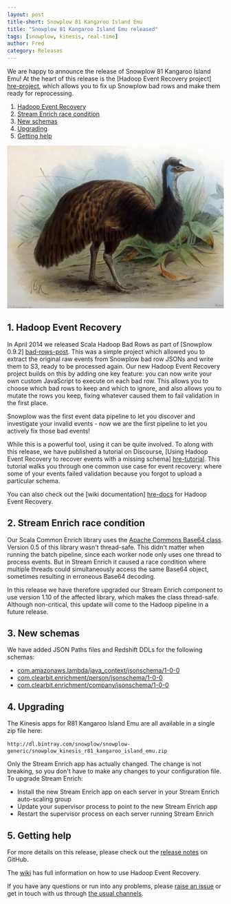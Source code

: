 ```yaml
---
layout: post
title-short: Snowplow 81 Kangaroo Island Emu
title: "Snowplow 81 Kangaroo Island Emu released"
tags: [snowplow, kinesis, real-time]
author: Fred
category: Releases
---
```


We are happy to announce the release of Snowplow 81 Kangaroo Island Emu! At the heart of this release is the [Hadoop Event Recovery project] [hre-project], which allows you to fix up Snowplow bad rows and make them ready for reprocessing.

1. [Hadoop Event Recovery](/blog/2016/06/16/snowplow-r81-kangaroo-island-emu-released#her)
2. [Stream Enrich race condition](/blog/2016/06/16/snowplow-r81-kangaroo-island-emu-released#race)
3. [New schemas](/blog/2016/06/16/snowplow-r81-kangaroo-island-emu-released#schemas)
4. [Upgrading](/blog/2016/06/16/snowplow-r81-kangaroo-island-emu-released#upgrading)
5. [Getting help](/blog/2016/06/16/snowplow-r81-kangaroo-island-emu-released#help)

![kangaroo-island-emu][kangaroo-island-emu]

<!--more-->

<h2 id="her">1. Hadoop Event Recovery</h2>

In April 2014 we released Scala Hadoop Bad Rows as part of [Snowplow 0.9.2] [bad-rows-post]. This was a simple project which allowed you to extract the original raw events from Snowplow bad row JSONs and write them to S3, ready to be processed again. Our new Hadoop Event Recovery project builds on this by adding one key feature: you can now write your own custom JavaScript to execute on each bad row. This allows you to choose which bad rows to keep and which to ignore, and also allows you to mutate the rows you keep, fixing whatever caused them to fail validation in the first place.

Snowplow was the first event data pipeline to let you discover and investigate your invalid events - now we are the first pipeline to let you actively fix those bad events!

While this is a powerful tool, using it can be quite involved. To along with this release, we have published a  tutorial on Discourse, [Using Hadoop Event Recovery to recover events with a missing schema] [hre-tutorial]. This tutorial walks you through one common use case for event recovery: where some of your events failed validation because you forgot to upload a particular schema.

You can also check out the [wiki documentation] [hre-docs] for Hadoop Event Recovery.

<h2 id="race">2. Stream Enrich race condition</h2>

Our Scala Common Enrich library uses the [Apache Commons Base64 class][base64]. Version 0.5 of this library wasn't thread-safe. This didn't matter when running the batch pipeline, since each worker node only uses one thread to process events. But in Stream Enrich it caused a race condition where multiple threads could simultaneously access the same Base64 object, sometimes resulting in erroneous Base64 decoding.

In this release we have therefore upgraded our Stream Enrich component to use version 1.10 of the affected library, which makes the class thread-safe. Although non-critical, this update will come to the Hadoop pipeline in a future release.

<h2 id="schemas">3. New schemas</h2>

We have added JSON Paths files and Redshift DDLs for the following schemas:

* [com.amazonaws.lambda/java_context/jsonschema/1-0-0](https://github.com/snowplow/iglu-central/blob/master/schemas/com.amazon.aws.lambda/java_context/jsonschema/1-0-0)
* [com.clearbit.enrichment/person/jsonschema/1-0-0](https://github.com/snowplow/iglu-central/blob/master/schemas/com.clearbit.enrichment/person/jsonschema/1-0-0)
* [com.clearbit.enrichment/company/jsonschema/1-0-0](https://github.com/snowplow/iglu-central/blob/master/schemas/com.clearbit.enrichment/company/jsonschema/1-0-0)

<h2 id="upgrading">4. Upgrading</h2>

The Kinesis apps for R81 Kangaroo Island Emu are all available in a single zip file here:

    http://dl.bintray.com/snowplow/snowplow-generic/snowplow_kinesis_r81_kangaroo_island_emu.zip

Only the Stream Enrich app has actually changed. The change is not breaking, so you don't have to make any changes to your configuration file. To upgrade Stream Enrich:

* Install the new Stream Enrich app on each server in your Stream Enrich auto-scaling group
* Update your supervisor process to point to the new Stream Enrich app
* Restart the supervisor process on each server running Stream Enrich

<h2 id="help">5. Getting help</h2>

For more details on this release, please check out the [release notes][snowplow-release] on GitHub.

The [wiki][hre-docs] has full information on how to use Hadoop Event Recovery.

If you have any questions or run into any problems, please [raise an issue][issues] or get in touch with us through [the usual channels][talk-to-us].

[kangaroo-island-emu]: /assets/img/blog/2016/06/kangaroo-island-emu.jpg
[snowplow-release]: https://github.com/snowplow/snowplow/releases/r81-kangaroo-island-emu

[bad-rows-post]: /blog/2014/04/30/snowplow-0.9.2-released-for-new-cloudfront-log-format/#other

[hre-docs]: https://github.com/snowplow/snowplow/wiki/Hadoop-Event-Recovery
[hre-project]: https://github.com/snowplow/snowplow/tree/master/3-enrich/hadoop-event-recovery
[hre-tutorial]: http://discourse.snowplowanalytics.com/t/using-hadoop-event-recovery-to-recover-events-with-a-missing-schema/351

[base64]: https://commons.apache.org/proper/commons-codec/apidocs/org/apache/commons/codec/binary/Base64.html

[issues]: https://github.com/snowplow/snowplow/issues/new
[talk-to-us]: https://github.com/snowplow/snowplow/wiki/Talk-to-us
